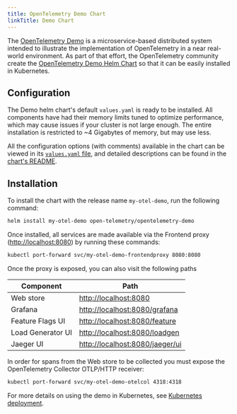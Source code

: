 ```yaml
---
title: OpenTelemetry Demo Chart
linkTitle: Demo Chart
---
```


The [OpenTelemetry Demo](/docs/demo/) is a microservice-based distributed system
intended to illustrate the implementation of OpenTelemetry in a near real-world
environment. As part of that effort, the OpenTelemetry community create the
[OpenTelemetry Demo Helm Chart](https://github.com/open-telemetry/opentelemetry-helm-charts/tree/main/charts/opentelemetry-demo)
so that it can be easily installed in Kubernetes.

## Configuration

The Demo helm chart's default `values.yaml` is ready to be installed. All
components have had their memory limits tuned to optimize performance, which may
cause issues if your cluster is not large enough. The entire installation is
restricted to ~4 Gigabytes of memory, but may use less.

All the configuration options (with comments) available in the chart can be
viewed in its
[`values.yaml` file](https://github.com/open-telemetry/opentelemetry-helm-charts/blob/main/charts/opentelemetry-demo/values.yaml),
and detailed descriptions can be found in the
[chart's README](https://github.com/open-telemetry/opentelemetry-helm-charts/tree/main/charts/opentelemetry-demo#chart-parameters).

## Installation

To install the chart with the release name `my-otel-demo`, run the following
command:

```sh
helm install my-otel-demo open-telemetry/opentelemetry-demo
```

Once installed, all services are made available via the Frontend proxy
(<http://localhost:8080>) by running these commands:

```sh
kubectl port-forward svc/my-otel-demo-frontendproxy 8080:8080
```

Once the proxy is exposed, you can also visit the following paths

| Component         | Path                              |
| ----------------- | --------------------------------- |
| Web store         | <http://localhost:8080>           |
| Grafana           | <http://localhost:8080/grafana>   |
| Feature Flags UI  | <http://localhost:8080/feature>   |
| Load Generator UI | <http://localhost:8080/loadgen>   |
| Jaeger UI         | <http://localhost:8080/jaeger/ui> |

In order for spans from the Web store to be collected you must expose the
OpenTelemetry Collector OTLP/HTTP receiver:

```sh
kubectl port-forward svc/my-otel-demo-otelcol 4318:4318
```

For more details on using the demo in Kubernetes, see
[Kubernetes deployment](/docs/demo/kubernetes-deployment/).
